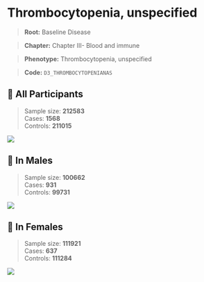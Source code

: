 # Thrombocytopenia, unspecified

> **Root:** Baseline Disease  

> **Chapter:** Chapter III- Blood and immune  

> **Phenotype:** Thrombocytopenia, unspecified  

> **Code:** `D3_THROMBOCYTOPENIANAS`

## 🧪 All Participants  
> Sample size: **212583**  
> Cases: **1568**  
> Controls: **211015**
<img src="/Disease/Figures/ALL/Incidence/D3_THROMBOCYTOPENIANAS.png"/>
<CsvTable src="/public/Disease/Data/ALL/Incidence/COX_D3_THROMBOCYTOPENIANAS.csv" label="🔍 View full results" />

## 👨 In Males  
> Sample size: **100662**  
> Cases: **931**  
> Controls: **99731**
<img src="/Disease/Figures/Male/Incidence/D3_THROMBOCYTOPENIANAS.png"/>
<CsvTable src="/public/Disease/Data/Male/Incidence/COX_D3_THROMBOCYTOPENIANAS.csv" label="🔍 View full results" />

## 👩 In Females  
> Sample size: **111921**  
> Cases: **637**  
> Controls: **111284**
<img src="/Disease/Figures/Female/Incidence/D3_THROMBOCYTOPENIANAS.png"/>
<CsvTable src="/public/Disease/Data/Female/Incidence/COX_D3_THROMBOCYTOPENIANAS.csv" label="🔍 View full results" />
